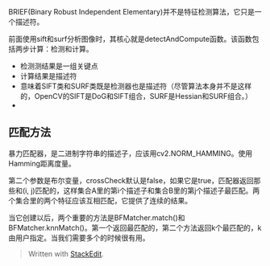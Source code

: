 BRIEF(Binary Robust Independent Elementary)并不是特征检测算法，它只是一个描述符。

前面使用sift和surf分析图像时，其核心就是detectAndCompute函数。该函数包括两步计算：检测和计算。
- 检测测结果是一组关键点
- 计算结果是描述符
- 意味着SIFT类和SURF类既是检测器也是描述符（尽管算法本身并不是这样的，OpenCV的SIFT是DoG和SIFT组合，SURF是Hessian和SURF组合。）
- 

## 匹配方法
暴力匹配器，是二进制字符串的描述子，应该用cv2.NORM_HAMMING。使用Hamming距离度量。

第二个参数是布尔变量，crossCheck默认是false，如果它是true，匹配器返回那些和(i, j)匹配的，这样集合A里的第i个描述子和集合B里的第j个描述子最匹配。两个集合里的两个特征应该互相匹配，它提供了连续的结果。

当它创建以后，两个重要的方法是BFMatcher.match()和BFMatcher.knnMatch()。第一个返回最匹配的，第二个方法返回k个最匹配的，k由用户指定。当我们需要多个的时候很有用。


> Written with [StackEdit](https://stackedit.io/).
<!--stackedit_data:
eyJoaXN0b3J5IjpbLTQwMjM5MDE5MF19
-->